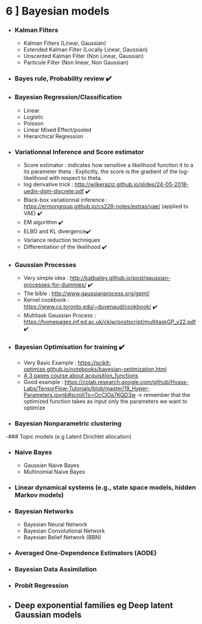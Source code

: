 
 # 6 ] Bayesian models
 
- ### Kalman Filters
  - Kalman Filters (Linear, Gaussian)
  - Extended Kalman Filter (Locally Linear, Gaussian)
  - Unscented Kalman Filter (Non Linear, Gaussian)
  - Particule Filter (Non linear, Non Gaussian)
- ### Bayes rule, Probability review :heavy_check_mark:

- ### Bayesian Regression/Classification
  - Linear
  - Logistic
  - Poisson
  - Linear Mixed Effect/pooled
  - Hierarchical Regression 



- ### Variationnal Inference and Score estimator
   - Score estimator : indicates how sensitive a likelihood function it to a its parameter theta : Explicitly, the score is the gradient of the log-   likelihood with respect to theta.
   - log derivative trick : http://wilkeraziz.github.io/slides/24-05-2018-uedin-dgm-discrete.pdf :heavy_check_mark:
   - Black-box variationnal inference : https://ermongroup.github.io/cs228-notes/extras/vae/ (applied to VAE) :heavy_check_mark:
   - EM algorithm :heavy_check_mark:
   - ELBO and KL divergence:heavy_check_mark:
   - Variance reduction techniques
   - Differentiation of the likelihood :heavy_check_mark:
   
- ### Gaussian Processes
   - Very simple idea : http://katbailey.github.io/post/gaussian-processes-for-dummies/ :heavy_check_mark:
   - The bible : http://www.gaussianprocess.org/gpml/ 
   - Kernel cookbook : https://www.cs.toronto.edu/~duvenaud/cookbook/ :heavy_check_mark:
   - Multitask Gaussian Process : https://homepages.inf.ed.ac.uk/ckiw/postscript/multitaskGP_v22.pdf :heavy_check_mark:
   
- ### Bayesian Optimisation for training :heavy_check_mark:
  - Very Basic Example : https://scikit-optimize.github.io/notebooks/bayesian-optimization.html
  - [A 3 pages course about acquisition_functions](./ressources/Bayesian_Optimization.pdf)
  - Good example : https://colab.research.google.com/github/Hvass-Labs/TensorFlow-Tutorials/blob/master/19_Hyper-Parameters.ipynb#scrollTo=OcCIOa7KQD3w -> remember that the optimized function takes as input only the parameters we want to optimize
  
- ### Bayesian Nonparametric clustering

-### Topic models (e.g Latent Dirichlet allocation)

- ### Naive Bayes
  - Gaussian Naive Bayes
  - Multinomial Naive Bayes
  
- ### Linear dynamical systems (e.g., state space models, hidden Markov models)

- ### Bayesian Networks
  - Bayesian Neural Network 
  - Bayesian Convolutional Network
  - Bayesian Belief Network (BBN)
- ### Averaged One-Dependence Estimators (AODE)
- ### Bayesian Data Assimilation
- ### Probit Regression

 
- ## Deep exponential families eg  Deep latent Gaussian models

